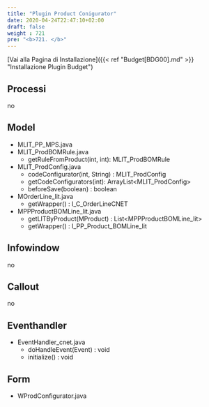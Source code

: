```yaml
---
title: "Plugin Product Conigurator"
date: 2020-04-24T22:47:10+02:00
draft: false
weight : 721
pre: "<b>721. </b>"
---
```


[Vai alla Pagina di Installazione]({{< ref "Budget[BDG00].md" >}} "Installazione Plugin Budget")

## Processi
no

## Model
- MLIT_PP_MPS.java
- MLIT_ProdBOMRule.java
    - getRuleFromProduct(int, int): MLIT_ProdBOMRule
- MLIT_ProdConfig.java
    - codeConfigurator(int, String) : MLIT_ProdConfig
    - getCodeConfigurators(int): ArrayList<MLIT_ProdConfig>
    - beforeSave(boolean) : boolean
- MOrderLine_lit.java
    - getWrapper() : I_C_OrderLineCNET
- MPPProductBOMLine_lit.java
    - getLITByProduct(MProduct) : List<MPPProductBOMLine_lit>
    - getWrapper() : I_PP_Product_BOMLine_lit


## Infowindow
no

## Callout
no
    
## Eventhandler
- EventHandler_cnet.java
    - doHandleEvent(Event) : void
    - initialize() : void

## Form
- WProdConfigurator.java

